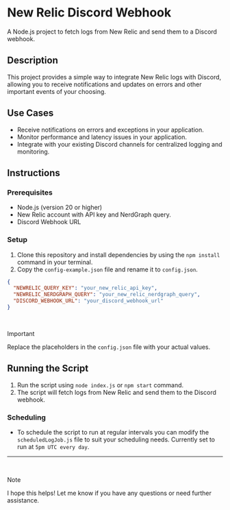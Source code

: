 # New Relic Discord Webhook

A Node.js project to fetch logs from New Relic and send them to a Discord webhook.

## Description
This project provides a simple way to integrate New Relic logs with Discord, allowing you to receive notifications and updates on errors and other important events of your choosing.

## Use Cases
- Receive notifications on errors and exceptions in your application.
- Monitor performance and latency issues in your application.
- Integrate with your existing Discord channels for centralized logging and monitoring.

## Instructions

### Prerequisites
- Node.js (version 20 or higher)
- New Relic account with API key and NerdGraph query.
- Discord Webhook URL

### Setup
1. Clone this repository and install dependencies by using the `npm install` command in your terminal.
2. Copy the `config-example.json` file and rename it to `config.json`.

```json
{
  "NEWRELIC_QUERY_KEY": "your_new_relic_api_key",
  "NEWRELIC_NERDGRAPH_QUERY": "your_new_relic_nerdgraph_query",
  "DISCORD_WEBHOOK_URL": "your_discord_webhook_url"
}
```
<br>

> [!IMPORTANT]
Replace the placeholders in the `config.json` file with your actual values.

## Running the Script
1. Run the script using `node index.js` or `npm start` command.
2. The script will fetch logs from New Relic and send them to the Discord webhook.

### Scheduling
- To schedule the script to run at regular intervals you can modify the `scheduledLogJob.js` file to suit your scheduling needs. Currently set to run at `5pm UTC every day`.

---
<br>

> [!NOTE]
I hope this helps! Let me know if you have any questions or need further assistance.